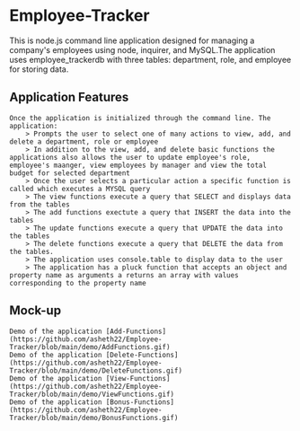 # Employee-Tracker

This is node.js command line application designed for managing a company's employees using node, inquirer, and MySQL.The application uses employee_trackerdb with three tables: department, role, and employee for storing data. 

## Application Features
```
Once the application is initialized through the command line. The application:
    > Prompts the user to select one of many actions to view, add, and delete a department, role or employee
    > In addition to the view, add, and delete basic functions the applications also allows the user to update employee's role, employee's maanger, view employees by manager and view the total budget for selected department
    > Once the user selects a particular action a specific function is called which executes a MYSQL query
    > The view functions execute a query that SELECT and displays data from the tables
    > The add functions exectute a query that INSERT the data into the tables
    > The update functions execute a query that UPDATE the data into the tables
    > The delete functions execute a query that DELETE the data from the tables. 
    > The application uses console.table to display data to the user
    > The application has a pluck function that accepts an object and property name as arguments a returns an array with values corresponding to the property name

```
## Mock-up
```
Demo of the application [Add-Functions](https://github.com/asheth22/Employee-Tracker/blob/main/demo/AddFunctions.gif)
Demo of the application [Delete-Functions](https://github.com/asheth22/Employee-Tracker/blob/main/demo/DeleteFunctions.gif)
Demo of the application [View-Functions](https://github.com/asheth22/Employee-Tracker/blob/main/demo/ViewFunctions.gif)
Demo of the application [Bonus-Functions](https://github.com/asheth22/Employee-Tracker/blob/main/demo/BonusFunctions.gif)
```
